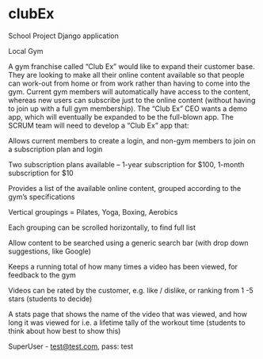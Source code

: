 # clubEx
School Project
Django application

Local Gym 

A gym franchise called “Club Ex” would like to expand their customer base. They are looking to make all their online content available so that people can work-out from home or from work rather than having to come into the gym. Current gym members will automatically have access to the content, whereas new users can subscribe just to the online content (without having to join up with a full gym membership). The “Club Ex” CEO wants a demo app, which will eventually be expanded to be the full-blown app. The SCRUM team will need to develop a “Club Ex” app that: 

Allows current members to create a login, and non-gym members to join on a subscription plan and login 

Two subscription plans available – 1-year subscription for $100, 1-month subscription for $10 

Provides a list of the available online content, grouped according to the gym’s specifications 

 

Vertical groupings = Pilates, Yoga, Boxing, Aerobics 

Each grouping can be scrolled horizontally, to find full list 

Allow content to be searched using a generic search bar (with drop down suggestions, like Google) 

Keeps a running total of how many times a video has been viewed, for feedback to the gym 

Videos can be rated by the customer, e.g. like / dislike, or ranking from 1 -5 stars (students to decide) 

A stats page that shows the name of the video that was viewed, and how long it was viewed for i.e. a lifetime tally of the workout time (students to think about how best to show this) 

SuperUser - test@test.com, pass: test
